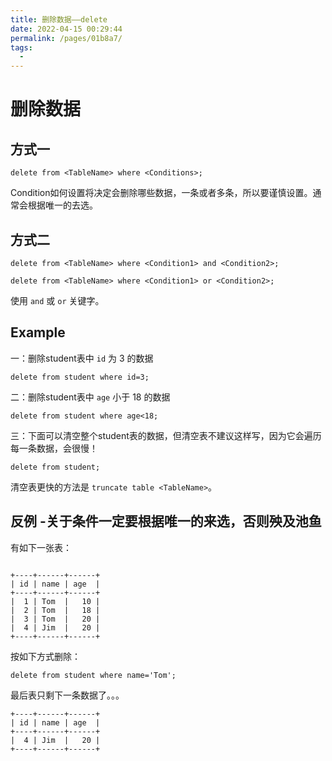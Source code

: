 ```yaml
---
title: 删除数据——delete
date: 2022-04-15 00:29:44
permalink: /pages/01b8a7/
tags:
  - 
---
```

# 删除数据

## 方式一

```mysql
delete from <TableName> where <Conditions>;
```

Condition如何设置将决定会删除哪些数据，一条或者多条，所以要谨慎设置。通常会根据唯一的去选。

## 方式二

```mysql
delete from <TableName> where <Condition1> and <Condition2>;
```

```mysql
delete from <TableName> where <Condition1> or <Condition2>;
```

使用 `and` 或 `or` 关键字。



## Example

一：删除student表中 `id` 为 3 的数据

```mysql
delete from student where id=3;
```

二：删除student表中 `age` 小于 18 的数据

```mysql
delete from student where age<18;
```

三：下面可以清空整个student表的数据，但清空表不建议这样写，因为它会遍历每一条数据，会很慢！

```mysql
delete from student;
```

清空表更快的方法是 `truncate table <TableName>`。



## 反例 -关于条件一定要根据唯一的来选，否则殃及池鱼

有如下一张表：

```mysql

+----+------+------+
| id | name | age  |
+----+------+------+
|  1 | Tom  |   10 |
|  2 | Tom  |   18 |
|  3 | Tom  |   20 |
|  4 | Jim  |   20 |
+----+------+------+
```

按如下方式删除：

```mysql
delete from student where name='Tom';
```

最后表只剩下一条数据了。。。

```mysql
+----+------+------+
| id | name | age  |
+----+------+------+
|  4 | Jim  |   20 |
+----+------+------+
```

